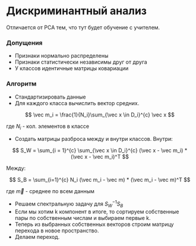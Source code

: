 # Дискриминантный анализ

Отличается от PCA тем, что тут будет обучение с учителем.

### Допущения

* Признаки нормально распределены
* Признаки статистически независимы друг от друга
* У классов идентичные матрицы ковариации

### Алгоритм

* Стандартизировать данные
* Для каждого класса вычислить вектор средних.

$$
\vec m_i = \frac{1}{N_i}\sum_{\vec x \in D_i}^{c} \vec x
$$

где $N_i$ - кол. элементов в классе

* Создать матрицы разброса между и внутри классов.   Внутри:

$$
S_W = \sum_{i = 1}^{c} \sum_{\vec x \in D_i}^{c} (\vec x - \vec m_i) * (\vec x - \vec m_i)^T
$$

Между:

$$
S_B = \sum_{i=1}^{c} N_i (\vec m_i - \vec m) * (\vec m_i - \vec m)^T
$$

где $\vec m$ - среднее по всем данным

* Решаем спектральную задачу для $S_W^{-1} S_B$
* Если мы хотим k компонент в итоге, то сортируем собственные пары по собственным числам
и выбираем первые k.
* Теперь из выбранных собственных векторов строим матрицу перехода в новое пространство.
* Делаем переход.

